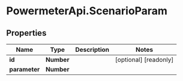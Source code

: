 # PowermeterApi.ScenarioParam

## Properties

Name | Type | Description | Notes
------------ | ------------- | ------------- | -------------
**id** | **Number** |  | [optional] [readonly] 
**parameter** | **Number** |  | 


